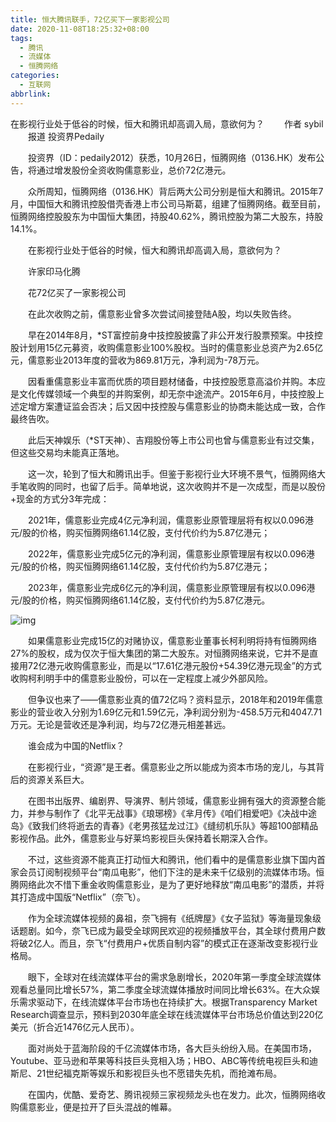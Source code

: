 ```yaml
---
title: 恒大腾讯联手，72亿买下一家影视公司
date: 2020-11-08T18:25:32+08:00
tags:
  - 腾讯
  - 流媒体
  - 恒腾网络
categories:
  - 互联网
abbrlink:
---
```


在影视行业处于低谷的时候，恒大和腾讯却高调入局，意欲何为？
　　作者
sybil
　　报道
投资界Pedaily

　　投资界（ID：pedaily2012）获悉，10月26日，恒腾网络（0136.HK）发布公告，将通过增发股份全资收购儒意影业，总价72亿港元。

　　众所周知，恒腾网络（0136.HK）背后两大公司分别是恒大和腾讯。2015年7月，中国恒大和腾讯控股借壳香港上市公司马斯葛，组建了恒腾网络。截至目前，恒腾网络控股股东为中国恒大集团，持股40.62%，腾讯控股为第二大股东，持股14.1%。

　　在影视行业处于低谷的时候，恒大和腾讯却高调入局，意欲何为？

　　许家印马化腾

　　花72亿买了一家影视公司

　　在此次收购之前，儒意影业曾多次尝试间接登陆A股，均以失败告终。

　　早在2014年8月，*ST富控前身中技控股披露了非公开发行股票预案。中技控股计划用15亿元募资，收购儒意影业100%股权。当时的儒意影业总资产为2.65亿元，儒意影业2013年度的营收为869.81万元，净利润为-78万元。

　　因看重儒意影业丰富而优质的项目题材储备，中技控股愿意高溢价并购。本应是文化传媒领域一个典型的并购案例，却无奈中途流产。2015年6月，中技控股上述定增方案遭证监会否决；后又因中技控股与儒意影业的协商未能达成一致，合作最终告吹。

　　此后天神娱乐（*ST天神）、吉翔股份等上市公司也曾与儒意影业有过交集，但这些交易均未能真正落地。

　　这一次，轮到了恒大和腾讯出手。但鉴于影视行业大环境不景气，恒腾网络大手笔收购的同时，也留了后手。简单地说，这次收购并不是一次成型，而是以股份+现金的方式分3年完成：

　　2021年，儒意影业完成4亿元净利润，儒意影业原管理层将有权以0.096港元/股的价格，购买恒腾网络61.14亿股，支付代价约为5.87亿港元；

　　2022年，儒意影业完成5亿元的净利润，儒意影业原管理层有权以0.096港元/股的价格，购买恒腾网络61.14亿股，支付代价约为5.87亿港元；

　　2023年，儒意影业完成6亿元的净利润，儒意影业原管理层有权以0.096港元/股的价格，购买恒腾网络61.14亿股，支付代价约为5.87亿港元。

![img](https://cdn.jsdelivr.net/gh/yakeing/Documentation@main/Hexo/images/68f8-kcaeqzx7940179.png)

　　如果儒意影业完成15亿的对赌协议，儒意影业董事长柯利明将持有恒腾网络27%的股权，成为仅次于恒大集团的第二大股东。对恒腾网络来说，它并不是直接用72亿港元收购儒意影业，而是以“17.61亿港元股份+54.39亿港元现金”的方式收购柯利明手中的儒意影业股份，可以在一定程度上减少外部风险。

　　但争议也来了——儒意影业真的值72亿吗？资料显示，2018年和2019年儒意影业的营业收入分别为1.69亿元和1.59亿元，净利润分别为-458.5万元和4047.71万元。无论是营收还是净利润，均与72亿港元相差甚远。

　　谁会成为中国的Netflix？

　　在影视行业，“资源”是王者。儒意影业之所以能成为资本市场的宠儿，与其背后的资源关系巨大。

　　在图书出版界、编剧界、导演界、制片领域，儒意影业拥有强大的资源整合能力，并参与制作了《北平无战事》《琅琊榜》《芈月传》《咱们相爱吧》《决战中途岛》《致我们终将逝去的青春》《老男孩猛龙过江》《缝纫机乐队》等超100部精品影视作品。此外，儒意影业与好莱坞影视巨头保持着长期深入合作。

　　不过，这些资源不能真正打动恒大和腾讯，他们看中的是儒意影业旗下国内首家会员订阅制视频平台“南瓜电影”，他们下注的是未来千亿级别的流媒体市场。恒腾网络此次不惜下重金收购儒意影业，是为了更好地释放“南瓜电影”的潜质，并将其打造成中国版“Netflix”（奈飞）。

　　作为全球流媒体视频的鼻祖，奈飞拥有《纸牌屋》《女子监狱》等海量现象级话题剧。如今，奈飞已成为最受全球网民欢迎的视频播放平台，其全球付费用户数将破2亿人。而且，奈飞“付费用户+优质自制内容”的模式正在逐渐改变影视行业格局。

　　眼下，全球对在线流媒体平台的需求急剧增长，2020年第一季度全球流媒体观看总量同比增长57%，第二季度全球流媒体播放时间同比增长63%。在大众娱乐需求驱动下，在线流媒体平台市场也在持续扩大。根据Transparency Market Research调查显示，预料到2030年底全球在线流媒体平台市场总价值达到220亿美元（折合近1476亿元人民币）。

　　面对尚处于蓝海阶段的千亿流媒体市场，各大巨头纷纷入局。在美国市场，Youtube、亚马逊和苹果等科技巨头竞相入场；HBO、ABC等传统电视巨头和迪斯尼、21世纪福克斯等娱乐和影视巨头也不愿错失先机，而抢滩布局。

　　在国内，优酷、爱奇艺、腾讯视频三家视频龙头也在发力。此次，恒腾网络收购儒意影业，便是拉开了巨头混战的帷幕。